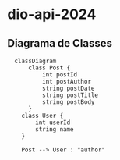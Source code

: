# dio-api-2024


## Diagrama de Classes

```mermaid
  classDiagram
      class Post {
          int postId
          int postAuthor
          string postDate
          string postTitle
          string postBody
      }
    class User {
        int userId
        string name
    }
    
    Post --> User : "author"
```

